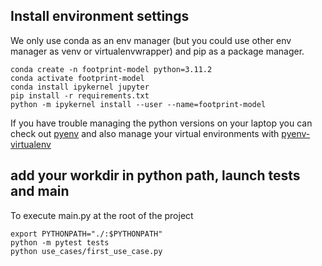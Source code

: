 ## Install environment settings

We only use conda as an env manager (but you could use other env manager as venv or
virtualenvwrapper) and pip as a package manager.

```
conda create -n footprint-model python=3.11.2
conda activate footprint-model
conda install ipykernel jupyter
pip install -r requirements.txt
python -m ipykernel install --user --name=footprint-model
```

If you have trouble managing the python versions on your laptop you can check out [pyenv](https://github.com/pyenv/pyenv) and also manage your virtual environments with [pyenv-virtualenv](https://github.com/pyenv/pyenv-virtualenv)

## add your workdir in python path, launch tests and main

To execute main.py at the root of the project
```shell
export PYTHONPATH="./:$PYTHONPATH"
python -m pytest tests
python use_cases/first_use_case.py
```
